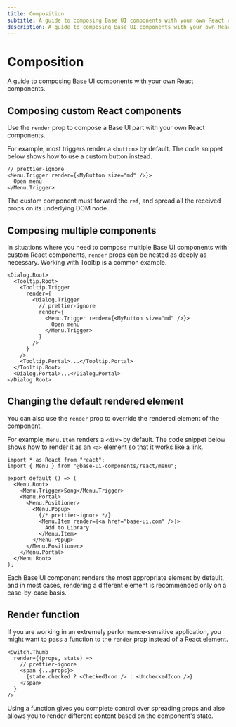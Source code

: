 ```yaml
---
title: Composition
subtitle: A guide to composing Base UI components with your own React components.
description: A guide to composing Base UI components with your own React components.
---
```

# Composition

A guide to composing Base UI components with your own React components.

## Composing custom React components

Use the `render` prop to compose a Base UI part with your own React components.

For example, most triggers render a `<button>` by default.
The code snippet below shows how to use a custom button instead.

```tsx title="index.tsx"
// prettier-ignore
<Menu.Trigger render={<MyButton size="md" />}>
  Open menu
</Menu.Trigger>
```

The custom component must forward the `ref`, and spread all the received props on its underlying DOM node.

## Composing multiple components

In situations where you need to compose multiple Base UI components with custom React components, `render` props can be nested as deeply as necessary.
Working with Tooltip is a common example.

```tsx title="index.tsx"
<Dialog.Root>
  <Tooltip.Root>
    <Tooltip.Trigger
      render={
        <Dialog.Trigger
          // prettier-ignore
          render={
            <Menu.Trigger render={<MyButton size="md" />}>
              Open menu
            </Menu.Trigger>
          }
        />
      }
    />
    <Tooltip.Portal>...</Tooltip.Portal>
  </Tooltip.Root>
  <Dialog.Portal>...</Dialog.Portal>
</Dialog.Root>
```

## Changing the default rendered element

You can also use the `render` prop to override the rendered element of the component.

For example, `Menu.Item` renders a `<div>` by default.
The code snippet below shows how to render it as an `<a>` element so that it works like a link.

```tsx title="index.tsx"
import * as React from "react";
import { Menu } from "@base-ui-components/react/menu";

export default () => (
  <Menu.Root>
    <Menu.Trigger>Song</Menu.Trigger>
    <Menu.Portal>
      <Menu.Positioner>
        <Menu.Popup>
          {/* prettier-ignore */}
          <Menu.Item render={<a href="base-ui.com" />}>
            Add to Library
          </Menu.Item>
        </Menu.Popup>
      </Menu.Positioner>
    </Menu.Portal>
  </Menu.Root>
);
```

Each Base UI component renders the most appropriate element by default, and in most cases, rendering a different element is recommended only on a case-by-case basis.

## Render function

If you are working in an extremely performance-sensitive application, you might want to pass a function to the `render` prop instead of a React element.

```tsx title="switch.tsx"
<Switch.Thumb
  render={(props, state) =>
    // prettier-ignore
    <span {...props}>
      {state.checked ? <CheckedIcon /> : <UncheckedIcon />}
    </span>
  }
/>
```

Using a function gives you complete control over spreading props and also allows you to render different content based on the component's state.
